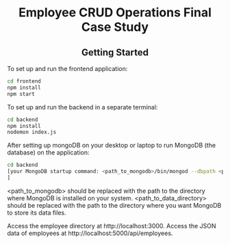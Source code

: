 <h1 align="center">Employee CRUD Operations Final Case Study</h1>

<h2 align="center">Getting Started</h2>

To set up and run the frontend application:

```bash
cd frontend
npm install
npm start 
```

To set up and run the backend in a separate terminal:

```bash
cd backend
npm install
nodemon index.js  
```

After setting up mongoDB on your desktop or laptop to run MongoDB (the database) on the application:


```bash
cd backend
[your MongoDB startup command: <path_to_mongodb>/bin/mongod --dbpath <path_to_data_directory>
]
```
<path_to_mongodb> should be replaced with the path to the directory where MongoDB is installed on your system.
<path_to_data_directory> should be replaced with the path to the directory where you want MongoDB to store its data files.


Access the employee directory at http://localhost:3000.
Access the JSON data of employees at http://localhost:5000/api/employees.